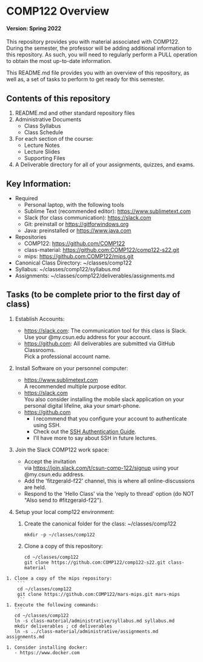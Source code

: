 # COMP122 Overview
#### Version: Spring 2022

This repository provides you with material associated with COMP122.  During the semester, the professor will be adding additional information to this repository. As such, you will need to regularly perform a PULL operation to obtain the most up-to-date information.

This README.md file provides you with an overview of this repository, as well as, a set of tasks to perform to get ready for this semester.

## Contents of this repository
  1. README.md and other standard repository files
  1. Administrative Documents
     * Class Syllabus
     * Class Schedule
  1. For each section of the course:
     * Lecture Notes
     * Lecture Slides
     * Supporting Files
  1. A Deliverable directory for all of your assignments, quizzes, and exams.


## Key Information:
  * Required
    - Personal laptop, with the following tools
    - Sublime Text (recommended editor): https://www.sublimetext.com
    - Slack (for class communication): https://slack.com 
    - Git: preinstall or https://gitforwindows.org
    - Java: preinstalled or https://www.java.com
  * Repositories
    - COMP122: https://github.com/COMP122
    - class-material: https://github.com:COMP122/comp122-s22.git
    - mips: https://github.com:COMP122/mips.git
  * Canonical Class Directory: \~/classes/comp122
  * Syllabus: \~/classes/comp122/syllabus.md
  * Assignments: \~/classes/comp122/deliverables/assignments.md

## Tasks (to be complete prior to the first day of class)
  1. Establish Accounts:
     - https://slack.com: The communication tool for this class is Slack. <br/> Use your @my.csun.edu address for your account.
     - https://github.com: All deliverables are submitted via GitHub Classrooms. <br/> Pick a professional account name.

  1. Install Software on your personnel computer:
     - https://www.sublimetext.com <br /> A recommended multiple purpose editor.
     - https://slack.com  <br />   You also consider installing the mobile slack application on your personal digital lifeline, aka your smart-phone.
     - https://github.com <br /> 
          - I recommend that you configure your account to authenticate using SSH.
          - Check out the [SSH Authentication Guide](https://docs.github.com/en/github/authenticating-to-github/connecting-to-github-with-ssh).
          - I'll have more to say about SSH in future lectures.
 
  1. Join the Slack COMP122 work space:
      - Accept the  invitation <br/> via https://join.slack.com/t/csun-comp-122/signup using your @my.csun.edu address.
      - Add the 'fitzgerald-f22' channel, this is where all online-discussions are held.
      - Respond to the 'Hello Class' via the 'reply to thread' option (do NOT "Also send to #fitzgerald-f22").
 
  1. Setup your local comp122 environment:
     1. Create the canonical folder for the class: \~/classes/comp122 <br/>
        ```
        mkdir -p ~/classes/comp122
        ```
     1. Clone a copy of this repository:
        ```
        cd ~/classes/comp122
        git clone https://github.com:COMP122/comp122-s22.git class-material
        ```
    1. Clone a copy of the mips repository:
        ```
        cd ~/classes/comp122
        git clone https://github.com:COMP122/mars-mips.git mars-mips
        ```
    1. Execute the following commands: 
       ```
       cd ~/classes/comp122
       ln -s class-material/administrative/syllabus.md syllabus.md
       mkdir deliverables ; cd deliverables
       ln -s ../class-material/administrative/assignments.md assignments.md
       ```
    1. Consider installing docker:
       - https://www.docker.com

